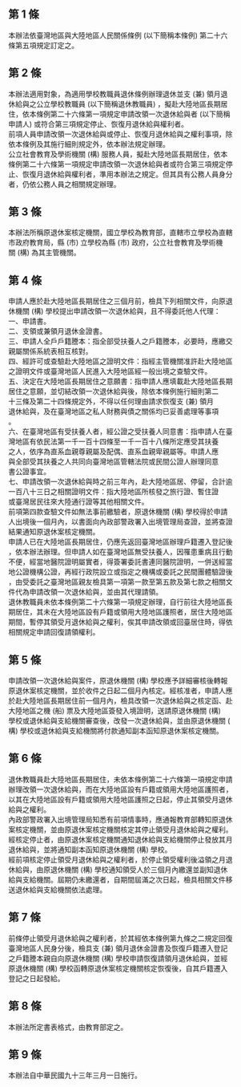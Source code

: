 第 1 條
-------
本辦法依臺灣地區與大陸地區人民關係條例 (以下簡稱本條例) 第二十六  
條第五項規定訂定之。

第 2 條
-------
本辦法適用對象，為適用學校教職員退休條例辦理退休並支 (兼) 領月退  
休給與之公立學校教職員 (以下簡稱退休教職員) ，擬赴大陸地區長期居  
住，依本條例第二十六條第一項規定申請改領一次退休給與者 (以下簡稱  
申請人) 或符合第三項規定停止、恢復月退休給與權利者。  
前項人員申請改領一次退休給與或停止、恢復月退休給與之權利事項，除  
依本條例及其施行細則規定外，依本辦法規定辦理。  
公立社會教育及學術機關 (構) 服務人員，擬赴大陸地區長期居住，依本  
條例第二十六條第一項規定申請改領一次退休給與者或符合第三項規定停  
止、恢復月退休給與權利者，準用本辦法之規定。但其具有公務人員身分  
者，仍依公務人員之相關規定辦理。

第 3 條
-------
本辦法所稱原退休案核定機關，國立學校為教育部，直轄市立學校為直轄  
市政府教育局，縣 (市) 立學校為縣 (市) 政府，公立社會教育及學術機  
關 (構) 為其主管機關。

第 4 條
-------
申請人應於赴大陸地區長期居住之三個月前，檢具下列相關文件，向原退  
休機關 (構) 學校提出申請改領一次退休給與，且不得委託他人代理：  
一、申請書。  
二、支領或兼領月退休金證書。  
三、申請人全戶戶籍謄本：指全部受扶養人之戶籍謄本，必要時，應繳交  
    親屬關係系統表相互核對。  
四、經許可或查驗赴大陸地區之證明文件：指經主管機關准許赴大陸地區  
    之證明文件或臺灣地區人民進入大陸地區經一般出境之查驗文件。  
五、決定在大陸地區長期居住之意願書：指申請人應填載赴大陸地區長期  
    居住之意願，並切結改領一次退休給與後，除依本條例施行細則第二  
    十三條及第二十四條規定外，不得以任何理由請求恢復支 (兼) 領月  
    退休給與，及在臺灣地區之私人財務與債之關係均已妥善處理等事項  
    。  
六、在臺灣地區有受扶養人者，經公證之受扶養人同意書：指申請人在臺  
    灣地區有依民法第一千一百十四條至一千一百十八條所定應受其扶養  
    之人，依序為直系血親尊親屬及配偶、直系血親卑親屬等。申請人應  
    與全部受其扶養之人共同向臺灣地區管轄法院或民間公證人辦理同意  
    書公證事宜。  
七、申請改領一次退休給與時之前三年內，赴大陸地區居、停留，合計逾  
    一百八十三日之相關證明文件：指大陸地區所核發之旅行證、暫住證  
    或臺灣居民往來大陸通行證等其他相關文件。  
前項第四款查驗文件如無法事前繳驗者，原退休機關 (構) 學校得於申請  
人出境後一個月內，以書面向內政部警政署入出境管理局查證，並將查證  
結果通知原退休案核定機關。  
申請人已在大陸地區長期居住，仍應先返回臺灣地區辦理戶籍遷入登記後  
，依本辦法辦理。但申請人如在臺灣地區無受扶養人，因罹患重病且行動  
不便，經當地醫院證明屬實者，得簽署委託書連同醫院證明，一併送經當  
地公證機構公證，再經行政院設立或指定之機構或委託之民間團體驗證後  
，由受委託之臺灣地區親友檢具第一項第一款至第五款及第七款之相關文  
件代為申請改領一次退休給與，並由其代理請領。  
退休教職員未依本條例第二十六條第一項規定辦理，自行前往大陸地區長  
期居住，其未在大陸地區設有戶籍或領用大陸地區護照者，居住大陸地區  
期間，暫停其領受月退休給與之權利，俟其申請改領或回臺居住時，得依  
相關規定申請回復請領權利。

第 5 條
-------
申請改領一次退休給與案件，原退休機關 (構) 學校應予詳細審核後轉報  
原退休案核定機關，並於收件之日起二個月內核定。經核准者，申請人應  
於赴大陸地區長期居住前一個月內，檢具改領一次退休給與之核定函、赴  
大陸地區之機 (船) 票及大陸地區簽發入境證明，送請原退休機關 (構)   
學校或退休給與支給機關審查後，改發一次退休給與，並由原退休機關 (  
構) 學校或退休給與支給機關將付款通知副本函知原退休案核定機關。

第 6 條
-------
退休教職員赴大陸地區長期居住，未依本條例第二十六條第一項規定申請  
辦理改領一次退休給與，而在大陸地區設有戶籍或領用大陸地區護照者，  
以其在大陸地區設有戶籍或領用大陸地區護照之日起，停止其領受月退休  
給與之權利。  
內政部警政署入出境管理局知悉有前項情事時，應通報教育部轉知原退休  
案核定機關，並由原退休案核定機關核定其停止領受月退休給與之權利。  
經核定停止者，由原退休案核定機關通知退休給與支給機關停止發放其月  
退休給與，並將通知副本函知原退休機關 (構) 學校。  
經前項核定停止領受月退休給與之權利者，於停止領受權利後溢領之月退  
休給與，由原退休機關 (構) 學校通知領受人於三個月內繳還並副知退休  
給與支給機關。屆期仍未繳還者，自期間屆滿之次日起，檢具相關文件移  
送退休給與支給機關依法處理。

第 7 條
-------
前條停止領受月退休給與之權利者，於其經依本條例第九條之二規定回復  
臺灣地區人民身分後，檢具支 (兼) 領月退休金證書及恢復戶籍遷入登記  
之戶籍謄本親自向原退休機關 (構) 學校申請恢復請領月退休給與，並經  
原退休機關 (構) 學校函轉原退休案核定機關核定恢復後，自其戶籍遷入  
登記之日起發給。

第 8 條
-------
本辦法所定書表格式，由教育部定之。

第 9 條
-------
本辦法自中華民國九十三年三月一日施行。

